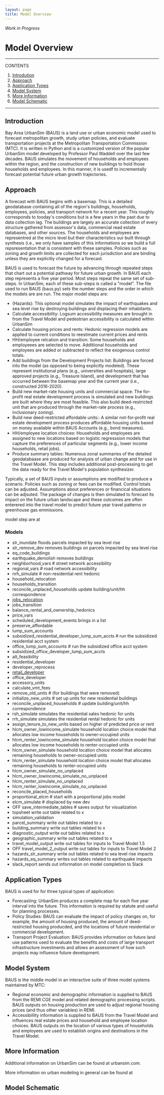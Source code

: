 ```yaml
---
layout: page
title: Model Overview
---
```


*Work in Progress*

# Model Overview

---
CONTENTS
 
1. [Introdution](#introduction)
2. [Approach](#approach)
3. [Application Types](#application)
4. [Model System](#model-system)
5. [More Information](#more-information)
6. [Model Schematic](#model-schematic)

---

## Introduction
Bay Area UrbanSim (BAUS) is a land use or urban economic model used to forecast metropolitan growth, study urban policies, and evaluate transportation projects at the Metropolitan Transportation Commission (MTC). It is written in Python and is a customized version of the popular UrbanSim model developed by Professor Paul Waddell over the last few decades. BAUS simulates the movement of households and employees within the region, and the construction of new buildings to hold those households and employees. In this manner, it is usedf to incrementally forecast potential future urban growth trajectories.

## Approach
A forecast with BAUS begins with a basemap. This is a detailed geodatabase containing all of the region's buildings, households, employees, policies, and transport network for a recent year. This roughly corresponds to tooday's conditions but is a few years in the past due to data collection lag. The buildings are largely an accurate collection of every structure gathered from assessor's data, commercial read estate databases, and other sources. The households and employees are representred at the micro level but their characteristics our built through synthesis (i.e., we only have samples of this informations so we build a full repsresentation that is consistent with these samples. Policies such as zoning and growth limits are collected for each jurisdiction and are binding unless they are explicitly changed for a forecast.

BAUS is used to forecast the future by advancing through repeated steps that chart out a potential pathway for future urban growth. In BAUS each step represents a five year period. Most steps repeat the same set of sub-steps. In UrbanSim, each of these sub-steps is called a "model".  The file used to run BAUS (baus.py) sets the number steps and the order in which the models are are run. The major model steps are: 
* (Hazards): This optional model simulates the impact of earthquakes and sea level rise by destroying buildings and displacing their inhabitants.
* Calculate accessibility: Logsum accessibility measures are brought in from the Travel Model and pedestrian accessibility is calculated within UrbanSim
* Calculate housing prices and rents: Hedonic regression models are applied to current conditions to reestimate current prices and rents
* HH/employee relcation and transition: Some households and employeees are selected to move. Additiional households and employees are added or subtracted to reflect the exogenous control totals.
* Add buildings from the Development Projects list: Buildings are forced into the model (as opposed to being explicitly modeled). These represent institutional plans (e.g., universities and hospitals), large approved projects (e.g., Treasure Island), and development that has occurred between the basemap year and the current year (i.e., constructed 2016-2020).
* Build new market-rate housing units and commercial space: The for-profit real estate development process is simulated and new buildings are built where they are most feasible. This also build deed-restricted unit that are produced through the market-rate process (e.g., inclusionary zoning).
* Build new deed-restricted affordable units:: A similar not-for-profit real estate development process produces affordable housing units based on money available within BAUS Accounts (e.g., bond measures).
* HH/employee location choices: Households and employees are assigned to new locations based on logistic regresssion models that capture the preferences of particular segments (e.g., lower income households, retail jobs).
* Produce summary tables: Numerous zonal summaries of the detailed geodatabaase are produced for analysis of urban change and for use in the Travel Model. This step includes additional post-processing to get the data ready for the Travel Model's population synthesizer.

Typically, a set of BAUS inputs or assumptions are modified to produce a scenario. Policies such as zoning or fees can be modified. Control totals can be adjusted. Assumptions about preferences or financical situations can be adjsuted. The package of changes is then simulated to forecast its impact on the future urban landscape and these outcomes are often enterered into the travel model to predict future year travel patterns or greenhouse gas emmissions.

model step are at

### Models

* slr_inundate floods parcels impacted by sea level rise
* slr_remove_dev removes buildings on parcels impacted by sea level rise
* eq_code_buildings 
* earthquake_demolish removes buildings
* neighborhood_vars    # street network accessibility
* regional_vars        # road network accessibility
* nrh_simulate         # non-residential rent hedonic
* household_relocation
* households_transition
* reconcile_unplaced_households update building/unit/hh correspondence
* [jobs_relocation](./models.md#jobs-relocation)
* jobs_transition
* balance_rental_and_ownership_hedonics
* price_vars
* scheduled_development_events brings in a list
* preserve_affordable
* lump_sum_accounts
* subsidized_residential_developer_lump_sum_accts # run the subsidized residential acct system
* office_lump_sum_accounts # run the subsidized office acct system
* subsidized_office_developer_lump_sum_accts
* alt_feasibility
* residential_developer
* developer_reprocess
* [retail_developer](http://bayareametro.github.io/bayarea_urbansim/models/#retail-develper)
* office_developer
* accessory_units
* calculate_vmt_fees
* remove_old_units # (for buildings that were removed)      
* initialize_new_units # set up units for new residential buildings
* reconcile_unplaced_households # update building/unit/hh correspondence
* rsh_simulate simulates the residential sales hedonic for units
* rrh_simulate simulates the residential rental hedonic for units
* assign_tenure_to_new_units based on higher of predicted price or rent
* hlcm_owner_lowincome_simulate household location choice model that allocates low income households to owner-occupied units
* hlcm_renter_lowincome_simulate household location choice model that allocates low income households to renter-occupied units
* hlcm_owner_simulate household location choice model that allocates remaining households to owner-occupied units
* hlcm_renter_simulate household location choice model that allocates remaining households to renter-occupied units
* hlcm_owner_simulate_no_unplaced
* hlcm_owner_lowincome_simulate_no_unplaced
* hlcm_renter_simulate_no_unplaced
* hlcm_renter_lowincome_simulate_no_unplaced
* reconcile_placed_households
* proportional_elcm        # start with a proportional jobs model
* elcm_simulate  # displaced by new dev
* OFF save_intermediate_tables # saves output for visualization
* topsheet write out table related to x
* simulation_validation
* parcel_summary write out tables related to x
* building_summary write out tables related to x
* diagnostic_output write out tables related to x
* geographic_summary write out tables related to x
* travel_model_output write out tables for inputs to Travel Model 1.5
* OFF travel_model_2_output write out tables for inputs to Travel Model 2
* hazards_slr_summary write out tables related to sea level rise impacts
* hazards_eq_summary writes out tables related to earthquake impacts
* slack_report sends out information on model completion to Slack




## Application Types
BAUS is used for for three typical types of application:
* Forecasting: UrbanSim produces a complete map for each five year interval into the future. This information is required by statute and useful for planning processes.
* Policy Studies: BAUS can evaluate the impact of policy changes on, for example, the amount of housing produced, the amount of deed-restricted housing producded, and the locations of future residential or commercial development.
* Transport Project Evaluation: BAUS provides information on future land use patterns used to evaluate the benefits and costs of large transport infrastructure investments and allows an assessment of how such projects may influence future development.


## Model System
BAUS is the middle model in an interactive suite of three model systems maintained by MTC:
* Regional economic and demographic information is supplied to BAUS from the REMI CGE model and related demographic processing scripts. BAUS outputs on housing production are used to adjust regional housing prices (and thus other variables) in REMI. 
* Accessibillity information is supplied to BAUS from the Travel Model and influences real estate prices and household and employee location choices. BAUS outputs on the location of various types of households and employees are used to establish origins and destinations in the Travel Model.


## More Information
Additional information on UrbanSim can be found at urbansim.com.

More information on urban modeling in general can be found at

## Model Schematic
